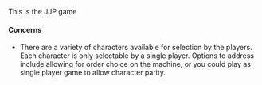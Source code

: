 This is the JJP game
#### Concerns
- There are a variety of characters available for selection by the players.  Each character is only selectable by a single player.  Options to address include allowing for order choice on the machine, or you could play as single player game to allow character parity.